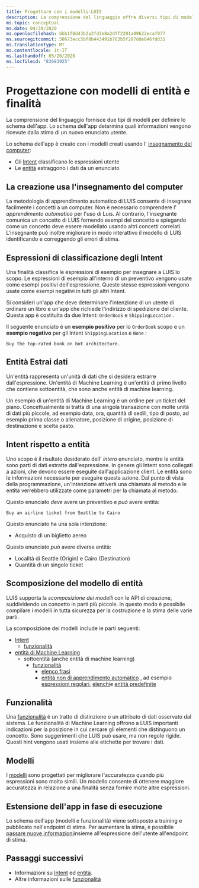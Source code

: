 ```yaml
---
title: Progettare con i modelli-LUIS
description: La comprensione del linguaggio offre diversi tipi di modelli. Alcuni modelli possono essere usati in più modi.
ms.topic: conceptual
ms.date: 04/30/2020
ms.openlocfilehash: bbb1f0d43b2a3fd2e8a2dff2201a09622ecaf977
ms.sourcegitcommit: 50673ecc5bf8b443491b763b5f287dde046fdd31
ms.translationtype: MT
ms.contentlocale: it-IT
ms.lasthandoff: 05/20/2020
ms.locfileid: "83683925"
---
```

# <a name="design-with-intent-and-entity-models"></a>Progettazione con modelli di entità e finalità

La comprensione del linguaggio fornisce due tipi di modelli per definire lo schema dell'app. Lo schema dell'app determina quali informazioni vengono ricevute dalla stima di un nuovo enunciato utente.

Lo schema dell'app è creato con i modelli creati usando l' [insegnamento del computer](#authoring-uses-machine-teaching):
* Gli [Intent](#intents-classify-utterances) classificano le espressioni utente
* Le [entità](#entities-extract-data) estraggono i dati da un enunciato

## <a name="authoring-uses-machine-teaching"></a>La creazione usa l'insegnamento del computer

La metodologia di apprendimento automatico di LUIS consente di insegnare facilmente i concetti a un computer. Non è necessario comprendere l' _apprendimento automatico_ per l'uso di Luis. Al contrario, l'insegnante comunica un concetto di LUIS fornendo esempi del concetto e spiegando come un concetto deve essere modellato usando altri concetti correlati. L'insegnante può inoltre migliorare in modo interattivo il modello di LUIS identificando e correggendo gli errori di stima.

<a name="v3-authoring-model-decomposition"></a>

## <a name="intents-classify-utterances"></a>Espressioni di classificazione degli Intent

Una finalità classifica le espressioni di esempio per insegnare a LUIS lo scopo. Le espressioni di esempio all'interno di un preventivo vengono usate come esempi positivi dell'espressione. Queste stesse espressioni vengono usate come esempi negativi in tutti gli altri Intent.

Si consideri un'app che deve determinare l'intenzione di un utente di ordinare un libro e un'app che richiede l'indirizzo di spedizione del cliente. Questa app è costituita da due Intent: `OrderBook` e `ShippingLocation` .

Il seguente enunciato è un **esempio positivo** per lo `OrderBook` scopo e un **esempio negativo** per gli Intent `ShippingLocation` e `None` :

`Buy the top-rated book on bot architecture.`

## <a name="entities-extract-data"></a>Entità Estrai dati

Un'entità rappresenta un'unità di dati che si desidera estrarre dall'espressione. Un'entità di Machine Learning è un'entità di primo livello che contiene sottoentità, che sono anche entità di machine learning.

Un esempio di un'entità di Machine Learning è un ordine per un ticket del piano. Concettualmente si tratta di una singola transazione con molte unità di dati più piccole, ad esempio data, ora, quantità di sedili, tipo di posto, ad esempio prima classe o allenatore, posizione di origine, posizione di destinazione e scelta pasto.

## <a name="intents-versus-entities"></a>Intent rispetto a entità

Uno scopo è il risultato desiderato dell' _intero_ enunciato, mentre le entità sono parti di dati estratte dall'espressione. In genere gli Intent sono collegati a azioni, che devono essere eseguite dall'applicazione client. Le entità sono le informazioni necessarie per eseguire questa azione. Dal punto di vista della programmazione, un'intenzione attiverà una chiamata al metodo e le entità verrebbero utilizzate come parametri per la chiamata al metodo.

Questo enunciato _deve_ avere un preventivo e _può_ avere entità:

`Buy an airline ticket from Seattle to Cairo`

Questo enunciato ha una sola intenzione:

* Acquisto di un biglietto aereo

Questo enunciato _può_ avere diverse entità:

* Località di Seattle (Origin) e Cairo (Destination)
* Quantità di un singolo ticket

## <a name="entity-model-decomposition"></a>Scomposizione del modello di entità

LUIS supporta la _scomposizione dei modelli_ con le API di creazione, suddividendo un concetto in parti più piccole. In questo modo è possibile compilare i modelli in tutta sicurezza per la costruzione e la stima delle varie parti.

La scomposizione dei modelli include le parti seguenti:

* [Intent](#intents-classify-utterances)
    * [funzionalità](#features)
* [entità di Machine Learning](reference-entity-machine-learned-entity.md)
    * sottoentità (anche entità di machine learning)
        * [funzionalità](#features)
            * [elenco frasi](luis-concept-feature.md)
            * [entità non di apprendimento automatico](luis-concept-feature.md) , ad esempio [espressioni regolari](reference-entity-regular-expression.md), [elenchi](reference-entity-list.md)e [entità predefinite](luis-reference-prebuilt-entities.md)

<a name="entities-extract-data"></a>
<a name="machine-learned-entities"></a>

## <a name="features"></a>Funzionalità

Una [funzionalità](luis-concept-feature.md) è un tratto di distinzione o un attributo di dati osservato dal sistema. Le funzionalità di Machine Learning offrono a LUIS importanti indicazioni per la posizione in cui cercare gli elementi che distinguono un concetto. Sono suggerimenti che LUIS può usare, ma non regole rigide. Questi hint vengono usati insieme alle etichette per trovare i dati.

## <a name="patterns"></a>Modelli

I [modelli](luis-concept-patterns.md) sono progettati per migliorare l'accuratezza quando più espressioni sono molto simili. Un modello consente di ottenere maggiore accuratezza in relazione a una finalità senza fornire molte altre espressioni.

## <a name="extending-the-app-at-runtime"></a>Estensione dell'app in fase di esecuzione

Lo schema dell'app (modelli e funzionalità) viene sottoposto a training e pubblicato nell'endpoint di stima. Per aumentare la stima, è possibile [passare nuove informazioni](schema-change-prediction-runtime.md)insieme all'espressione dell'utente all'endpoint di stima.

## <a name="next-steps"></a>Passaggi successivi

* Informazioni su [Intent](luis-concept-intent.md) ed [entità](luis-concept-entity-types.md).
* Altre informazioni sulle [funzionalità](luis-concept-feature.md)